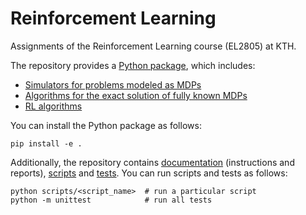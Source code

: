 # Reinforcement Learning

Assignments of the Reinforcement Learning course (EL2805) at KTH.

The repository provides a [Python package](el2805), which includes:
- [Simulators for problems modeled as MDPs](el2805/envs)
- [Algorithms for the exact solution of fully known MDPs](el2805/agents/mdp)
- [RL algorithms](el2805/agents/rl)

You can install the Python package as follows:
```shell
pip install -e .
```

Additionally, the repository contains [documentation](docs) (instructions and reports), [scripts](scripts) and [tests](tests). You can run scripts and tests as follows:
```shell
python scripts/<script_name>  # run a particular script
python -m unittest            # run all tests
```
